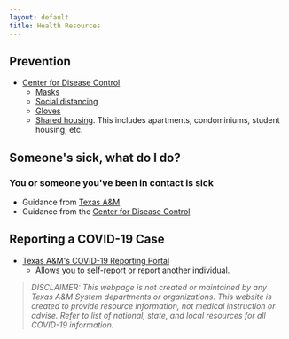 ```yaml
---
layout: default
title: Health Resources
---
```


## Prevention
* [Center for Disease Control](https://www.cdc.gov/coronavirus/2019-nCoV/index.html)
  * [Masks](https://www.cdc.gov/coronavirus/2019-ncov/prevent-getting-sick/diy-cloth-face-coverings.html)
  * [Social distancing](https://www.cdc.gov/coronavirus/2019-ncov/prevent-getting-sick/social-distancing.html)
  * [Gloves](https://www.cdc.gov/coronavirus/2019-ncov/prevent-getting-sick/gloves.html)
  * [Shared housing](https://www.cdc.gov/coronavirus/2019-ncov/daily-life-coping/shared-housing/index.html). This includes apartments, condominiums, student housing, etc. 
## Someone's sick, what do I do?
### You or someone you've been in contact is sick
* Guidance from [Texas A&M](https://www.tamu.edu/coronavirus/sick-campus-members/index.html)
* Guidance from the [Center for Disease Control](https://www.cdc.gov/coronavirus/2019-ncov/symptoms-testing/symptoms.html)
## Reporting a COVID-19 Case
* [Texas A&M's COVID-19 Reporting Portal](https://redcap.tamhsc.edu/surveys/?s=N38DRD4EMK&_ga=2.164692863.1381087170.1605901065-312577730.1564419345)
  * Allows you to self-report or report another individual.

> *DISCLAIMER: This webpage is not created or maintained by any Texas A&M System departments or organizations. This website is created to provide resource information, not medical instruction or advise. Refer to list of national, state, and local resources for all COVID-19 information.*
